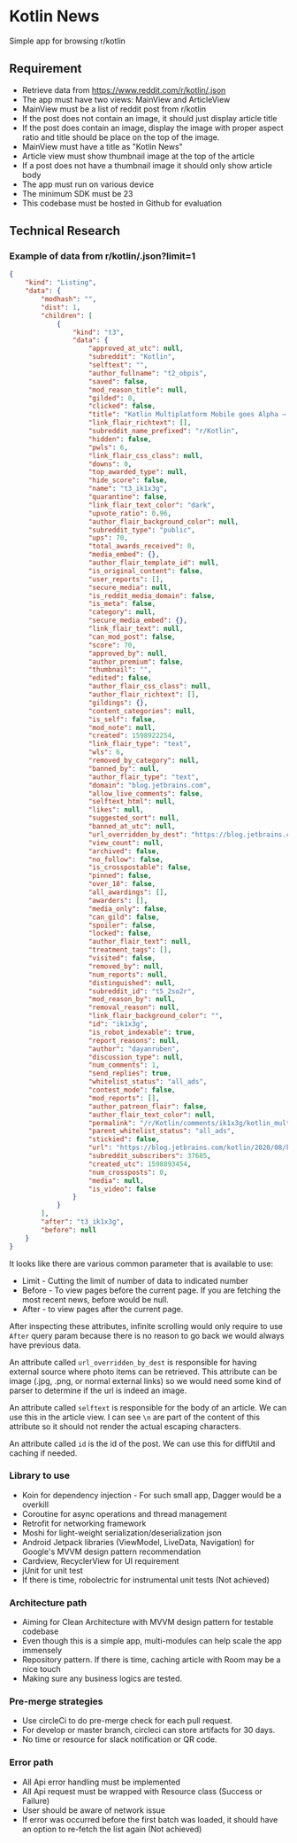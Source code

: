 # Kotlin News
Simple app for browsing r/kotlin

## Requirement
* Retrieve data from https://www.reddit.com/r/kotlin/.json
* The app must have two views: MainView and ArticleView
* MainView must be a list of reddit post from r/kotlin
* If the post does not contain an image, it should just display article title
* If the post does contain an image, display the image with proper aspect ratio and title should be
place on the top of the image.
* MainView must have a title as "Kotlin News"
* Article view must show thumbnail image at the top of the article
* If a post does not have a thumbnail image it should only show article body
* The app must run on various device
* The minimum SDK must be 23
* This codebase must be hosted in Github for evaluation

## Technical Research
### Example of data from r/kotlin/.json?limit=1
```json
{
    "kind": "Listing",
    "data": {
        "modhash": "",
        "dist": 1,
        "children": [
            {
                "kind": "t3",
                "data": {
                    "approved_at_utc": null,
                    "subreddit": "Kotlin",
                    "selftext": "",
                    "author_fullname": "t2_obpis",
                    "saved": false,
                    "mod_reason_title": null,
                    "gilded": 0,
                    "clicked": false,
                    "title": "Kotlin Multiplatform Mobile goes Alpha – Kotlin Blog",
                    "link_flair_richtext": [],
                    "subreddit_name_prefixed": "r/Kotlin",
                    "hidden": false,
                    "pwls": 6,
                    "link_flair_css_class": null,
                    "downs": 0,
                    "top_awarded_type": null,
                    "hide_score": false,
                    "name": "t3_ik1x3g",
                    "quarantine": false,
                    "link_flair_text_color": "dark",
                    "upvote_ratio": 0.96,
                    "author_flair_background_color": null,
                    "subreddit_type": "public",
                    "ups": 70,
                    "total_awards_received": 0,
                    "media_embed": {},
                    "author_flair_template_id": null,
                    "is_original_content": false,
                    "user_reports": [],
                    "secure_media": null,
                    "is_reddit_media_domain": false,
                    "is_meta": false,
                    "category": null,
                    "secure_media_embed": {},
                    "link_flair_text": null,
                    "can_mod_post": false,
                    "score": 70,
                    "approved_by": null,
                    "author_premium": false,
                    "thumbnail": "",
                    "edited": false,
                    "author_flair_css_class": null,
                    "author_flair_richtext": [],
                    "gildings": {},
                    "content_categories": null,
                    "is_self": false,
                    "mod_note": null,
                    "created": 1598922254,
                    "link_flair_type": "text",
                    "wls": 6,
                    "removed_by_category": null,
                    "banned_by": null,
                    "author_flair_type": "text",
                    "domain": "blog.jetbrains.com",
                    "allow_live_comments": false,
                    "selftext_html": null,
                    "likes": null,
                    "suggested_sort": null,
                    "banned_at_utc": null,
                    "url_overridden_by_dest": "https://blog.jetbrains.com/kotlin/2020/08/kotlin-multiplatform-mobile-goes-alpha/",
                    "view_count": null,
                    "archived": false,
                    "no_follow": false,
                    "is_crosspostable": false,
                    "pinned": false,
                    "over_18": false,
                    "all_awardings": [],
                    "awarders": [],
                    "media_only": false,
                    "can_gild": false,
                    "spoiler": false,
                    "locked": false,
                    "author_flair_text": null,
                    "treatment_tags": [],
                    "visited": false,
                    "removed_by": null,
                    "num_reports": null,
                    "distinguished": null,
                    "subreddit_id": "t5_2so2r",
                    "mod_reason_by": null,
                    "removal_reason": null,
                    "link_flair_background_color": "",
                    "id": "ik1x3g",
                    "is_robot_indexable": true,
                    "report_reasons": null,
                    "author": "dayanruben",
                    "discussion_type": null,
                    "num_comments": 1,
                    "send_replies": true,
                    "whitelist_status": "all_ads",
                    "contest_mode": false,
                    "mod_reports": [],
                    "author_patreon_flair": false,
                    "author_flair_text_color": null,
                    "permalink": "/r/Kotlin/comments/ik1x3g/kotlin_multiplatform_mobile_goes_alpha_kotlin_blog/",
                    "parent_whitelist_status": "all_ads",
                    "stickied": false,
                    "url": "https://blog.jetbrains.com/kotlin/2020/08/kotlin-multiplatform-mobile-goes-alpha/",
                    "subreddit_subscribers": 37685,
                    "created_utc": 1598893454,
                    "num_crossposts": 0,
                    "media": null,
                    "is_video": false
                }
            }
        ],
        "after": "t3_ik1x3g",
        "before": null
    }
}
```
It looks like there are various common parameter that is available to use:
* Limit - Cutting the limit of number of data to indicated number
* Before - To view pages before the current page. If you are fetching the most recent news, before would be null.
* After - to view pages after the current page.

After inspecting these attributes, infinite scrolling would only require to use `After` query param because there
is no reason to go back we would always have previous data.

An attribute called `url_overridden_by_dest` is responsible for having external source where photo items can be retrieved.
This attribute can be image (.jpg, .png, or normal external links) so we would need some kind of parser to determine
if the url is indeed an image.

An attribute called `selftext` is responsible for the body of an article. We can use this in the article view. I can see `\n`
are part of the content of this attribute so it should not render the actual escaping characters.

An attribute called `id` is the id of the post. We can use this for diffUtil and caching if needed.

### Library to use
* Koin for dependency injection - For such small app, Dagger would be a overkill
* Coroutine for async operations and thread management
* Retrofit for networking framework
* Moshi for light-weight serialization/deserialization json
* Android Jetpack libraries (ViewModel, LiveData, Navigation) for Google's MVVM design pattern recommendation
* Cardview, RecyclerView for UI requirement
* jUnit for unit test
* If there is time, robolectric for instrumental unit tests (Not achieved)

### Architecture path
* Aiming for Clean Architecture with MVVM design pattern for testable codebase
* Even though this is a simple app, multi-modules can help scale the app immensely
* Repository pattern. If there is time, caching article with Room may be a nice touch
* Making sure any business logics are tested.

### Pre-merge strategies
* Use circleCi to do pre-merge check for each pull request.
* For develop or master branch, circleci can store artifacts for 30 days.
* No time or resource for slack notification or QR code.

### Error path
* All Api error handling must be implemented
* All Api request must be wrapped with Resource class (Success or Failure)
* User should be aware of network issue
* If error was occurred before the first batch was loaded, it should have an option to re-fetch the list again (Not achieved)
